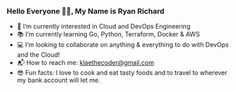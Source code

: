 ### Hello Everyone 👋🏽, My Name is Ryan Richard 

- 🤔 I’m currently interested in Cloud and DevOps Engineering
- 📚 I’m currently learning Go, Python, Terraform, Docker & AWS
- 💻 I’m looking to collaborate on anything & everything to do with DevOps and the Cloud!
- 📬 How to reach me: klaethecoder@gmail.com
- 😎 Fun facts: I love to cook and eat tasty foods and to travel to wherever my bank account will let me. 
